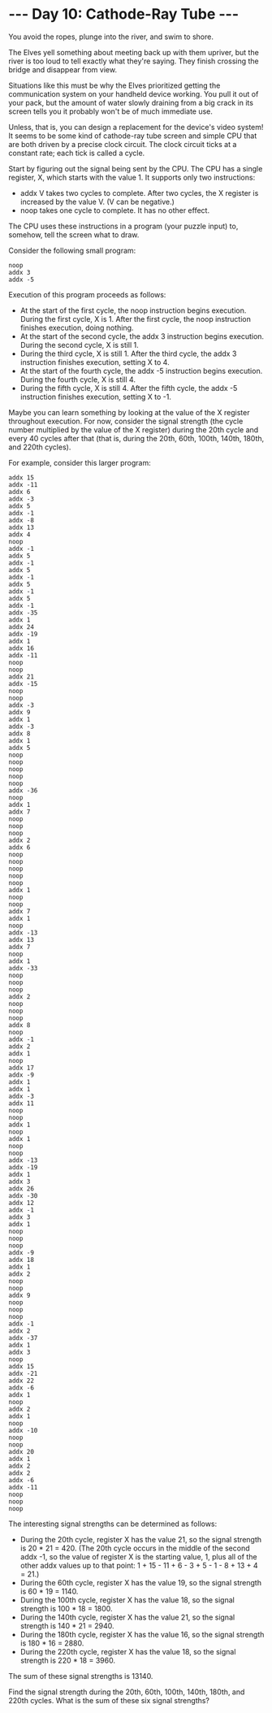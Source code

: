 # --- Day 10: Cathode-Ray Tube ---

You avoid the ropes, plunge into the river, and swim to shore.

The Elves yell something about meeting back up with them upriver, but the river is too loud to tell
exactly what they're saying. They finish crossing the bridge and disappear from view.

Situations like this must be why the Elves prioritized getting the communication system on your
handheld device working. You pull it out of your pack, but the amount of water slowly draining from
a big crack in its screen tells you it probably won't be of much immediate use.

Unless, that is, you can design a replacement for the device's video system! It seems to be some
kind of cathode-ray tube screen and simple CPU that are both driven by a precise clock circuit. The
clock circuit ticks at a constant rate; each tick is called a cycle.

Start by figuring out the signal being sent by the CPU. The CPU has a single register, X, which
starts with the value 1. It supports only two instructions:

- addx V takes two cycles to complete. After two cycles, the X register is increased by the value
  V. (V can be negative.)
- noop takes one cycle to complete. It has no other effect.

The CPU uses these instructions in a program (your puzzle input) to, somehow, tell the screen what
to draw.

Consider the following small program:

```
noop
addx 3
addx -5
```

Execution of this program proceeds as follows:

- At the start of the first cycle, the noop instruction begins execution. During the first cycle, X
  is 1. After the first cycle, the noop instruction finishes execution, doing nothing.
- At the start of the second cycle, the addx 3 instruction begins execution. During the second
  cycle, X is still 1.
- During the third cycle, X is still 1. After the third cycle, the addx 3 instruction finishes
  execution, setting X to 4.
- At the start of the fourth cycle, the addx -5 instruction begins execution. During the fourth
  cycle, X is still 4.
- During the fifth cycle, X is still 4. After the fifth cycle, the addx -5 instruction finishes
  execution, setting X to -1.

Maybe you can learn something by looking at the value of the X register throughout execution. For
now, consider the signal strength (the cycle number multiplied by the value of the X register)
during the 20th cycle and every 40 cycles after that (that is, during the 20th, 60th, 100th, 140th,
180th, and 220th cycles).

For example, consider this larger program:

```
addx 15
addx -11
addx 6
addx -3
addx 5
addx -1
addx -8
addx 13
addx 4
noop
addx -1
addx 5
addx -1
addx 5
addx -1
addx 5
addx -1
addx 5
addx -1
addx -35
addx 1
addx 24
addx -19
addx 1
addx 16
addx -11
noop
noop
addx 21
addx -15
noop
noop
addx -3
addx 9
addx 1
addx -3
addx 8
addx 1
addx 5
noop
noop
noop
noop
noop
addx -36
noop
addx 1
addx 7
noop
noop
noop
addx 2
addx 6
noop
noop
noop
noop
noop
addx 1
noop
noop
addx 7
addx 1
noop
addx -13
addx 13
addx 7
noop
addx 1
addx -33
noop
noop
noop
addx 2
noop
noop
noop
addx 8
noop
addx -1
addx 2
addx 1
noop
addx 17
addx -9
addx 1
addx 1
addx -3
addx 11
noop
noop
addx 1
noop
addx 1
noop
noop
addx -13
addx -19
addx 1
addx 3
addx 26
addx -30
addx 12
addx -1
addx 3
addx 1
noop
noop
noop
addx -9
addx 18
addx 1
addx 2
noop
noop
addx 9
noop
noop
noop
addx -1
addx 2
addx -37
addx 1
addx 3
noop
addx 15
addx -21
addx 22
addx -6
addx 1
noop
addx 2
addx 1
noop
addx -10
noop
noop
addx 20
addx 1
addx 2
addx 2
addx -6
addx -11
noop
noop
noop
```

The interesting signal strengths can be determined as follows:

- During the 20th cycle, register X has the value 21, so the signal strength is 20 * 21 = 420. (The
  20th cycle occurs in the middle of the second addx -1, so the value of register X is the starting
  value, 1, plus all of the other addx values up to that point: 1 + 15 - 11 + 6 - 3 + 5 - 1 - 8 +
  13 + 4 = 21.)
- During the 60th cycle, register X has the value 19, so the signal strength is 60 * 19 = 1140.
- During the 100th cycle, register X has the value 18, so the signal strength is 100 * 18 = 1800.
- During the 140th cycle, register X has the value 21, so the signal strength is 140 * 21 = 2940.
- During the 180th cycle, register X has the value 16, so the signal strength is 180 * 16 = 2880.
- During the 220th cycle, register X has the value 18, so the signal strength is 220 * 18 = 3960.

The sum of these signal strengths is 13140.

Find the signal strength during the 20th, 60th, 100th, 140th, 180th, and 220th cycles. What is the
sum of these six signal strengths?
